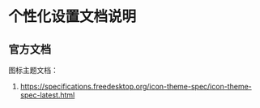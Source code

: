 # 个性化设置文档说明

## 官方文档
图标主题文档：
1) https://specifications.freedesktop.org/icon-theme-spec/icon-theme-spec-latest.html

